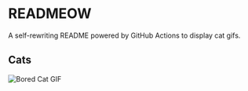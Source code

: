 # READMEOW

A self-rewriting README powered by GitHub Actions to display cat gifs.

## Cats

![Bored Cat GIF](https://media0.giphy.com/media/v1.Y2lkPTlhY2QwMmRhNjhwMzVhajQyenFwdHcxYTVpOHZ2a2NsZTNwZGRhYXcxYzUwcWxscSZlcD12MV9naWZzX3NlYXJjaCZjdD1n/mlvseq9yvZhba/200.gif)
